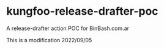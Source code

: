 # kungfoo-release-drafter-poc
A release-drafter action POC for BinBash.com.ar 

This is a modification
2022/09/05
